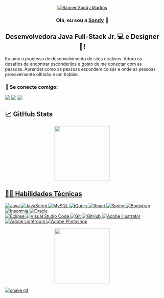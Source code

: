 <p align="center">
<a href="https://www.linkedin.com/in/sandy-martins-10aa82168/" target="_blanck" rel="noreferrer"> <img src="https://user-images.githubusercontent.com/52469840/187246674-9b4e8923-20de-4547-810c-a846c7c9eb7f.jpg" alt="Banner Sandy Martins"></a></p>

<h3 align="center">
Olá, eu sou a <a href="https://www.linkedin.com/in/sandy-martins-10aa82168/" targe="_blank" rel="noreferrer">Sandy</a> 👋
</h3>

<h2 align="center">
 Desenvolvedora Java Full-Stack Jr. 💻 e Designer 🎨! 
</h2>

Eu amo o processo de desenvolvimento de sites criativos. Adoro os desafios de encontrar esconderijos e gosto de me conectar com as pessoas. Aprender como as pessoas escondem coisas e onde as pessoas provavelmente olharão é um hobbie.

### 🤝 Se conecte comigo:
 <div> 
  <a href="https://www.linkedin.com/in/sandy-martins-10aa82168/"_blank"><img src="https://img.shields.io/badge/-LinkedIn-%230077B5?style=for-the-badge&logo=linkedin&logoColor=white" target="_blank"></a>  
 <a href="https://discord.gg/FXdKhxvN" target="_blank"><img src="https://img.shields.io/badge/Discord-7289DA?style=for-the-badge&logo=discord&logoColor=white" target="_blank"></a> 
  <a href = "mailto:sandycris.luar@gmail.com"><img src="https://img.shields.io/badge/-Gmail-%23333?style=for-the-badge&logo=gmail&logoColor=white" target="_blank"></a>
</div>

## 📈 GitHub Stats 
<div align="center">
  <a href="https://github.com/sandymartins">
  <img height="180em" src="https://github-readme-stats.vercel.app/api?username=SandyMartins&show_icons=true&theme=dracula&include_all_commits=true&count_private=true"/>
</div>

## 👨‍💻 Habilidades Técnicas
![Java](https://img.shields.io/badge/java-%23ED8B00.svg?style=for-the-badge&logo=java&logoColor=white)
![JavaScript](https://img.shields.io/badge/javascript-%23323330.svg?style=for-the-badge&logo=javascript&logoColor=%23F7DF1E)
![MySQL](https://img.shields.io/badge/mysql-%2300f.svg?style=for-the-badge&logo=mysql&logoColor=white)
![jQuery](https://img.shields.io/badge/jquery-%230769AD.svg?style=for-the-badge&logo=jquery&logoColor=white)
![React](https://img.shields.io/badge/react-%2320232a.svg?style=for-the-badge&logo=react&logoColor=%2361DAFB)
![Spring](https://img.shields.io/badge/spring-%236DB33F.svg?style=for-the-badge&logo=spring&logoColor=white)
![Bootstrap](https://img.shields.io/badge/bootstrap-%23563D7C.svg?style=for-the-badge&logo=bootstrap&logoColor=white)
![Insomnia](https://img.shields.io/badge/Insomnia-black?style=for-the-badge&logo=insomnia&logoColor=5849BE)
![Oracle](https://img.shields.io/badge/Oracle-F80000?style=for-the-badge&logo=oracle&logoColor=white)
</br>
![Eclipse](https://img.shields.io/badge/Eclipse-FE7A16.svg?style=for-the-badge&logo=Eclipse&logoColor=white)
![Visual Studio Code](https://img.shields.io/badge/Visual%20Studio%20Code-0078d7.svg?style=for-the-badge&logo=visual-studio-code&logoColor=white)
![Git](https://img.shields.io/badge/git-%23F05033.svg?style=for-the-badge&logo=git&logoColor=white)
![GitHub](https://img.shields.io/badge/github-%23121011.svg?style=for-the-badge&logo=github&logoColor=white)
![Adobe Illustrator](https://img.shields.io/badge/adobe%20illustrator-%23FF9A00.svg?style=for-the-badge&logo=adobe%20illustrator&logoColor=white)
![Adobe Lightroom](https://img.shields.io/badge/Adobe%20Lightroom-31A8FF.svg?style=for-the-badge&logo=Adobe%20Lightroom&logoColor=white)
![Adobe Photoshop](https://img.shields.io/badge/adobe%20photoshop-%2331A8FF.svg?style=for-the-badge&logo=adobe%20photoshop&logoColor=white)


<div align="center">
  <a href="https://github.com/sandymartins">
  <img height="180em" src="https://github-readme-stats.vercel.app/api/top-langs/?username=SandyMartins&layout=compact&langs_count=7&theme=dracula"/>
</div>

![snake gif](https://github.com/sandymartins/sandymartins/blob/output/github-contribution-grid-snake.svg)
